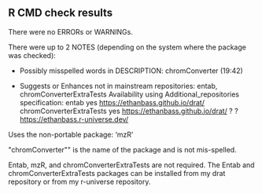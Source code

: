 ## R CMD check results

There were no ERRORs or WARNINGs. 

There were up to 2 NOTES (depending on the system where the package was checked):

* Possibly misspelled words in DESCRIPTION:
  chromConverter (19:42)

* Suggests or Enhances not in mainstream repositories:
  entab, chromConverterExtraTests
Availability using Additional_repositories specification:
  entab                      yes   https://ethanbass.github.io/drat/
  chromConverterExtraTests   yes   https://ethanbass.github.io/drat/
  ?                            ?   https://ethanbass.r-universe.dev/

Uses the non-portable package: ‘mzR’

"chromConverter"" is the name of the package and is not mis-spelled.  

Entab, mzR, and chromConverterExtraTests are not required. The Entab and chromConverterExtraTests packages can be installed from my drat repository or from my r-universe repository.
